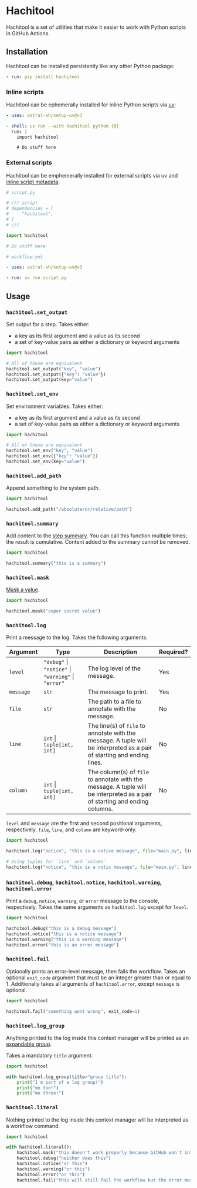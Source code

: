 # Hachitool

Hachitool is a set of utilities that make it easier to work with Python scripts in GitHub Actions.

## Installation

Hachitool can be installed persistently like any other Python package:

```yaml
- run: pip install hachitool
```

### Inline scripts

Hachitool can be ephemerally installed for inline Python scripts via [uv](https://docs.astral.sh/uv):

```yaml
- uses: astral-sh/setup-uv@v3

- shell: uv run --with hachitool python {0}
  run: |
    import hachitool

    # Do stuff here
```

### External scripts

Hachitool can be emphemerally installed for external scripts via uv and
[inline script metadata](https://packaging.python.org/en/latest/specifications/inline-script-metadata/#inline-script-metadata):

```python
# script.py

# /// script
# dependencies = [
#     "hachitool",
# ]
# ///

import hachitool

# Do stuff here
```

```yaml
# workflow.yml

- uses: astral-sh/setup-uv@v3

- run: uv run script.py
```

## Usage

### `hachitool.set_output`

Set output for a step. Takes either:

- a key as its first argument and a value as its second
- a set of key-value pairs as either a dictionary or keyword arguments

```python
import hachitool

# All of these are equivalent
hachitool.set_output("key", "value")
hachitool.set_output({"key": "value"})
hachitool.set_output(key="value")
```

### `hachitool.set_env`

Set environment variables. Takes either:

- a key as its first argument and a value as its second
- a set of key-value pairs as either a dictionary or keyword arguments

```python
import hachitool

# All of these are equivalent
hachitool.set_env("key", "value")
hachitool.set_env({"key": "value"})
hachitool.set_env(key="value")
```

### `hachitool.add_path`

Append something to the system path.

```python
import hachitool

hachitool.add_path("/absolute/or/relative/path")
```

### `hachitool.summary`

Add content to
the [step summary](https://docs.github.com/en/actions/writing-workflows/choosing-what-your-workflow-does/workflow-commands-for-github-actions#adding-a-job-summary).
You can call this function multiple times; the result is cumulative. Content added to the summary cannot be removed.

```python
import hachitool

hachitool.summary("this is a summary")
```

### `hachitool.mask`

[Mask a value](https://docs.github.com/en/actions/writing-workflows/choosing-what-your-workflow-does/workflow-commands-for-github-actions#masking-a-value-in-a-log).

```python
import hachitool

hachitool.mask("super secret value")
```

### `hachitool.log`

Print a message to the log. Takes the following arguments:

| **Argument** | **Type**                                            | **Description**                                                                                                             | **Required?** |
|--------------|-----------------------------------------------------|-----------------------------------------------------------------------------------------------------------------------------|---------------|
| `level`      | `"debug"` \| `"notice"` \| `"warning"` \| `"error"` | The log level of the message.                                                                                               | Yes           |
| `message`    | `str`                                               | The message to print.                                                                                                       | Yes           |
| `file`       | `str`                                               | The path to a file to annotate with the message.                                                                            | No            |
| `line`       | `int` \| `tuple[int, int]`                          | The line(s) of `file` to annotate with the message. A tuple will be interpreted as a pair of starting and ending lines.     | No            |
| `column`     | `int` \| `tuple[int, int]`                          | The column(s) of `file` to annotate with the message. A tuple will be interpreted as a pair of starting and ending columns. | No            |                                                                                                   |          

`level` and `message` are the first and second positional arguments, respectively.
`file`, `line`, and `column` are keyword-only.

```python
import hachitool

hachitool.log("notice", "this is a notice message", file="main.py", line=1, column=6)

# Using tuples for `line` and `column`
hachitool.log("notice", "this is a notic message", file="main.py", line=(1, 5), column=(6, 10))
```

### `hachitool.debug`, `hachitool.notice`, `hachitool.warning`, `hachitool.error`

Print a `debug`, `notice`, `warning`, or `error` message to the console, respectively. Takes the same arguments
as `hachitool.log` except for `level`.

```python
import hachitool

hachitool.debug("this is a debug message")
hachitool.notice("this is a notice message")
hachitool.warning("this is a warning message")
hachitool.error("this is an error message")
```

### `hachitool.fail`

Optionally prints an error-level message, then fails the workflow. Takes an optional `exit_code` argument
that must be an integer greater than or equal to 1. Additionally takes all arguments of `hachitool.error`,
except `message` is optional.

```python
import hachitool

hachitool.fail("something went wrong", exit_code=1)
```

### `hachitool.log_group`

Anything printed to the log inside this context manager will be printed as
an [expandable group](https://docs.github.com/en/actions/writing-workflows/choosing-what-your-workflow-does/workflow-commands-for-github-actions#grouping-log-lines).

Takes a mandatory `title` argument.

```python
import hachitool

with hachitool.log_group(title="group title"):
    print("I'm part of a log group!")
    print("me too!")
    print("me three!")
```

### `hachitool.literal`

Nothing printed to the log inside this context manager will be interpreted as a workflow command.

```python
import hachitool

with hachitool.literal():
    hachitool.mask("this doesn't work properly because GitHub won't interpret it as a workflow command")
    hachitool.debug("neither does this")
    hachitool.notice("or this")
    hachitool.warning("or this")
    hachitool.error("or this")
    hachitool.fail("this will still fail the workflow but the error message won't print correctly")
```